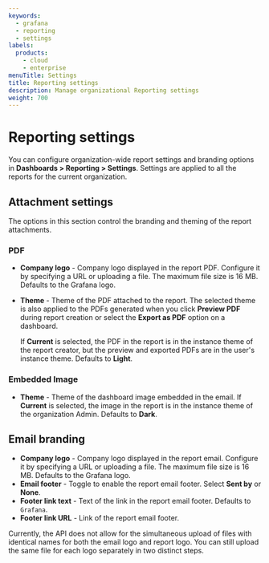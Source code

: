 ```yaml
---
keywords:
  - grafana
  - reporting
  - settings
labels:
  products:
    - cloud
    - enterprise
menuTitle: Settings
title: Reporting settings
description: Manage organizational Reporting settings
weight: 700
---
```


# Reporting settings

You can configure organization-wide report settings and branding options in **Dashboards > Reporting > Settings**.
Settings are applied to all the reports for the current organization.

## Attachment settings

The options in this section control the branding and theming of the report attachments.

### PDF

- **Company logo** - Company logo displayed in the report PDF.
  Configure it by specifying a URL or uploading a file.
  The maximum file size is 16 MB.
  Defaults to the Grafana logo.

- **Theme** - Theme of the PDF attached to the report.
  The selected theme is also applied to the PDFs generated when you click **Preview PDF** during report creation or select the **Export as PDF** option on a dashboard.

  If **Current** is selected, the PDF in the report is in the instance theme of the report creator, but the preview and exported PDFs are in the user's instance theme.
  Defaults to **Light**.

### Embedded Image

- **Theme** - Theme of the dashboard image embedded in the email.
  If **Current** is selected, the image in the report is in the instance theme of the organization Admin.
  Defaults to **Dark**.

<!-- vale Grafana.WordList = NO -->

## Email branding

<!-- vale Grafana.WordList = YES -->

- **Company logo** - Company logo displayed in the report email. Configure it by specifying a URL or uploading a file. The maximum file size is 16 MB. Defaults to the Grafana logo.
- **Email footer** - Toggle to enable the report email footer. Select **Sent by** or **None**.
- **Footer link text** - Text of the link in the report email footer. Defaults to `Grafana`.
- **Footer link URL** - Link of the report email footer.

Currently, the API does not allow for the simultaneous upload of files with identical names for both the email logo and report logo.
You can still upload the same file for each logo separately in two distinct steps.
